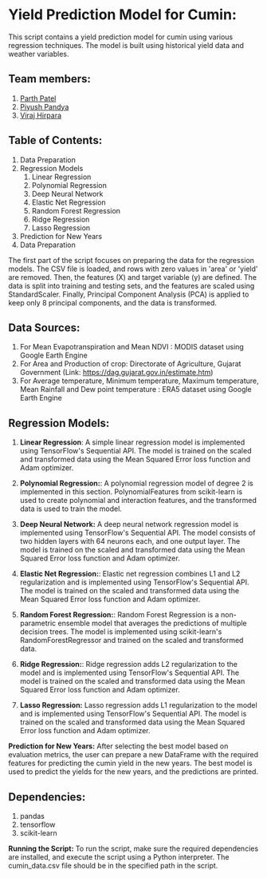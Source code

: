 # **Yield Prediction Model for Cumin:** 

This script contains a yield prediction model for cumin using various regression techniques. The model is built using historical yield data and weather variables.

## **Team members:**
1. [Parth Patel](www.github.com/Parth-Patel-4403)
2. [Piyush Pandya](www.github.com/Piyushpandya83)
3. [Viraj Hirpara](www.github.com/Viraj-Patel07)

## **Table of Contents**: 
1. Data Preparation 
2. Regression Models 
   1. Linear Regression 
   2. Polynomial Regression 
   3. Deep Neural Network 
   4. Elastic Net Regression 
   5. Random Forest Regression 
   6. Ridge Regression 
   7. Lasso Regression 
3. Prediction for New Years 
4. Data Preparation

The first part of the script focuses on preparing the data for the regression models. The CSV file is loaded, and rows with zero values in 'area' or 'yield' are removed. Then, the features (X) and target variable (y) are defined. The data is split into training and testing sets, and the features are scaled using StandardScaler. Finally, Principal Component Analysis (PCA) is applied to keep only 8 principal components, and the data is transformed.

## **Data Sources:**
1. For Mean Evapotranspiration and Mean NDVI : MODIS dataset using Google Earth Engine
2. For Area and Production of crop: Directorate of Agriculture, Gujarat Government (Link: https://dag.gujarat.gov.in/estimate.htm)
3. For Average temperature, Minimum temperature, Maximum temperature, Mean Rainfall and Dew point temperature : ERA5 dataset using Google Earth Engine

## **Regression Models**:
1. **Linear Regression**: A simple linear regression model is implemented using TensorFlow's Sequential API. The model is trained on the scaled and transformed data using the Mean Squared Error loss function and Adam optimizer.


2. **Polynomial Regression:**: A polynomial regression model of degree 2 is implemented in this section. PolynomialFeatures from scikit-learn is used to create polynomial and interaction features, and the transformed data is used to train the model.


3. **Deep Neural Network:** A deep neural network regression model is implemented using TensorFlow's Sequential API. The model consists of two hidden layers with 64 neurons each, and one output layer. The model is trained on the scaled and transformed data using the Mean Squared Error loss function and Adam optimizer.


4. **Elastic Net Regression:**: Elastic net regression combines L1 and L2 regularization and is implemented using TensorFlow's Sequential API. The model is trained on the scaled and transformed data using the Mean Squared Error loss function and Adam optimizer.


5. **Random Forest Regression:**: Random Forest Regression is a non-parametric ensemble model that averages the predictions of multiple decision trees. The model is implemented using scikit-learn's RandomForestRegressor and trained on the scaled and transformed data.


6. **Ridge Regression:**: Ridge regression adds L2 regularization to the model and is implemented using TensorFlow's Sequential API. The model is trained on the scaled and transformed data using the Mean Squared Error loss function and Adam optimizer.


7. **Lasso Regression:** Lasso regression adds L1 regularization to the model and is implemented using TensorFlow's Sequential API. The model is trained on the scaled and transformed data using the Mean Squared Error loss function and Adam optimizer.

**Prediction for New Years:** After selecting the best model based on evaluation metrics, the user can prepare a new DataFrame with the required features for predicting the cumin yield in the new years. The best model is used to predict the yields for the new years, and the predictions are printed.

## **Dependencies**:
1. pandas 
2. tensorflow 
3. scikit-learn 

**Running the Script:** To run the script, make sure the required dependencies are installed, and execute the script using a Python interpreter. The cumin_data.csv file should be in the specified path in the script.
